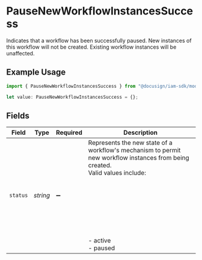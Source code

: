 # PauseNewWorkflowInstancesSuccess

Indicates that a workflow has been successfully paused. New instances of this workflow will not be created.
Existing workflow instances will be unaffected.


## Example Usage

```typescript
import { PauseNewWorkflowInstancesSuccess } from "@docusign/iam-sdk/models/components";

let value: PauseNewWorkflowInstancesSuccess = {};
```

## Fields

| Field                                                                                                                                                        | Type                                                                                                                                                         | Required                                                                                                                                                     | Description                                                                                                                                                  |
| ------------------------------------------------------------------------------------------------------------------------------------------------------------ | ------------------------------------------------------------------------------------------------------------------------------------------------------------ | ------------------------------------------------------------------------------------------------------------------------------------------------------------ | ------------------------------------------------------------------------------------------------------------------------------------------------------------ |
| `status`                                                                                                                                                     | *string*                                                                                                                                                     | :heavy_minus_sign:                                                                                                                                           | Represents the new state of a workflow's mechanism to permit new workflow instances from being created.<br/>Valid values include:<br/><br/><br/><br/><br/><br/><br/><br/><br/>  - active<br/>  - paused<br/> |